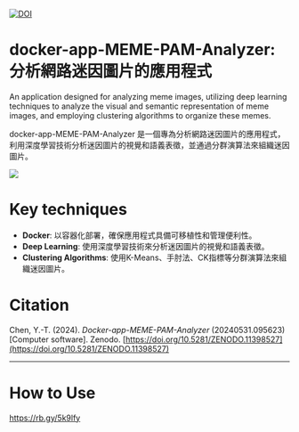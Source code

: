 [![DOI](https://zenodo.org/badge/748968587.svg)](https://zenodo.org/doi/10.5281/zenodo.11398527)

# docker-app-MEME-PAM-Analyzer: 分析網路迷因圖片的應用程式

An application designed for analyzing meme images, utilizing deep learning techniques to analyze the visual and semantic representation of meme images, and employing clustering algorithms to organize these memes.

docker-app-MEME-PAM-Analyzer 是一個專為分析網路迷因圖片的應用程式，利用深度學習技術分析迷因圖片的視覺和語義表徵，並通過分群演算法來組織迷因圖片。

![](https://blogger.googleusercontent.com/img/a/AVvXsEgy9PC_Bcm2GElkNKcW3lpxR4w-kWtsQ3OfwdT8MK2J_lbuIRSvCIlNGpzwrzmV0yxKykUbimuIegPwRQpUo7dSm6ezpc4Z1P7Py9i7MYM-BE10hi8eMapktp2Cw6l2rvjgRIDky_GMdfq-rvH1g20XKG0yeAYKuL3bajmIkPQY25Pt3FX9p_KJqA)

# Key techniques

- **Docker**: 以容器化部署，確保應用程式具備可移植性和管理便利性。
- **Deep Learning**: 使用深度學習技術來分析迷因圖片的視覺和語義表徵。
- **Clustering Algorithms**: 使用K-Means、手肘法、CK指標等分群演算法來組織迷因圖片。

# Citation

Chen, Y.-T. (2024). *Docker-app-MEME-PAM-Analyzer* (20240531.095623) [Computer software]. Zenodo. [https://doi.org/10.5281/ZENODO.11398527](https://doi.org/10.5281/ZENODO.11398527)

----

# How to Use
 
https://rb.gy/5k9lfy
